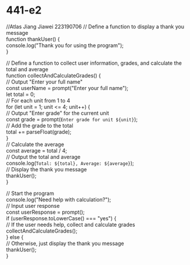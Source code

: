 # 441-e2
//Atlas Jiang Jiawei 223190706 
// Define a function to display a thank you message  
function thankUser() {    
    console.log("Thank you for using the program");    
}    
    
// Define a function to collect user information, grades, and calculate the total and average  
function collectAndCalculateGrades() {    
    // Output "Enter your full name"  
    const userName = prompt("Enter your full name");    
    let total = 0;    
    // For each unit from 1 to 4  
    for (let unit = 1; unit <= 4; unit++) {    
        // Output "Enter grade" for the current unit  
        const grade = prompt(`Enter grade for unit ${unit}`);    
        // Add the grade to the total  
        total += parseFloat(grade);    
    }    
    // Calculate the average  
    const average = total / 4;    
    // Output the total and average  
    console.log(`Total: ${total}, Average: ${average}`);    
    // Display the thank you message  
    thankUser();    
}    
    
// Start the program  
console.log("Need help with calculation?");    
// Input user response  
const userResponse = prompt();    
if (userResponse.toLowerCase() === "yes") {    
    // If the user needs help, collect and calculate grades  
    collectAndCalculateGrades();    
} else {    
    // Otherwise, just display the thank you message  
    thankUser();    
}
